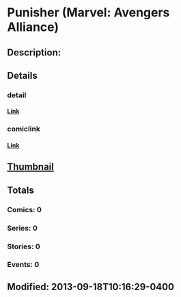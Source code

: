 # Punisher (Marvel: Avengers Alliance)
## Description: 
## Details
### detail
#### [Link](http://marvel.com/characters/43/punisher?utm_campaign=apiRef&utm_source=225578a89fc76f3d20fbffda5d17a88d)
### comiclink
#### [Link](http://marvel.com/comics/characters/1017306/punisher_marvel_avengers_alliance?utm_campaign=apiRef&utm_source=225578a89fc76f3d20fbffda5d17a88d)
## [Thumbnail](http://i.annihil.us/u/prod/marvel/i/mg/0/03/5239b5b358300.jpg)
## Totals
### Comics: 0
### Series: 0
### Stories: 0
### Events: 0
## Modified: 2013-09-18T10:16:29-0400